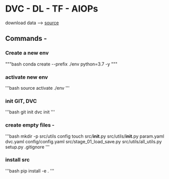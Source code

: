 # DVC - DL - TF - AIOPs

download data --> [source](https://drive.google.com/drive/u/5/folders/1tz4IOoJKdi999IRdqJY04VOifyllRzj1)

## Commands - 

### Create a new env
"""bash
conda create --prefix ./env python=3.7 -y
"""

### activate new env
'''bash
source activate ./env
'''

### init GIT, DVC
'''bash
git init
dvc init
'''

### create empty files -
'''bash
mkdir -p src/utils config
touch src/__init__.py src/utils/__init__.py param.yaml dvc.yaml config/config.yaml src/stage_01_load_save.py src/utils/all_utils.py setup.py .gitignore
'''

### install src
'''bash
pip install -e .
'''
